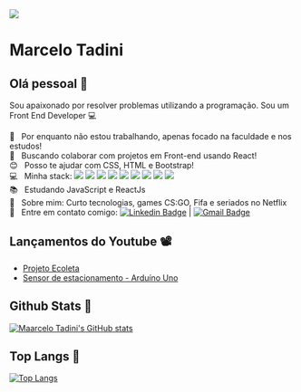 <img width="auto" src="https://avatars.githubusercontent.com/u/57718626?s=460&u=ddffa661d917bb9445326c75bb7b8916405412c1&v=4">

# Marcelo Tadini

## Olá pessoal 👋
Sou apaixonado por resolver problemas utilizando a programação.
Sou um Front End Developer :computer:

 :rocket:  &nbsp; Por enquanto não estou trabalhando, apenas focado na faculdade e nos estudos!
 <br/> :purple_heart: &nbsp; Buscando colaborar com projetos em Front-end usando React!
 <br/> :blush: &nbsp; Posso te ajudar com CSS, HTML e Bootstrap!
 <br/> :computer: &nbsp; Minha stack: <img src="https://img.shields.io/badge/HTML5-E34F26?style=for-the-badge&logo=html5&logoColor=white" />
<img src="https://img.shields.io/badge/CSS3-1572B6?style=for-the-badge&logo=css3&logoColor=white" />
<img src="https://img.shields.io/badge/Sass-CC6699?style=for-the-badge&logo=sass&logoColor=white" />
<img src="https://img.shields.io/badge/JavaScript-323330?style=for-the-badge&logo=javascript&logoColor=F7DF1E" />
<img src="https://img.shields.io/badge/TypeScript-007ACC?style=for-the-badge&logo=typescript&logoColor=white" />
<img src="https://img.shields.io/badge/React-20232A?style=for-the-badge&logo=react&logoColor=61DAFB" />
<img src="https://img.shields.io/badge/next.js-000000?style=for-the-badge&logo=nextdotjs&logoColor=white" />
<img src="https://img.shields.io/badge/Git-F05032?style=for-the-badge&logo=git&logoColor=white" />
<img src="https://img.shields.io/badge/npm-CB3837?style=for-the-badge&logo=npm&logoColor=white" />
 <br/> :books: &nbsp; Estudando JavaScript e ReactJs
 <br/> 💬  &nbsp; Sobre mim: Curto tecnologias, games CS:GO, Fifa e seriados no Netflix
 <br/> :email: &nbsp; Entre em contato comigo: [![Linkedin Badge](https://img.shields.io/badge/-MarceloTadini-blue?style=flat-square&logo=Linkedin&logoColor=white&link=https://www.linkedin.com/in/tgmarinho/)](https://www.linkedin.com/in/marcelotadini/) 
| 
[![Gmail Badge](https://img.shields.io/badge/-tadini.marcelo53@gmail.com-c14438?style=flat-square&logo=Gmail&logoColor=white&link=mailto:tadini.marcelo53@gmail.com)](mailto:tadini.marcelo53@gmail.com)

## Lançamentos do Youtube :film_projector:
<!-- YOUTUBE:START -->
- [Projeto Ecoleta](https://www.youtube.com/watch?v=ckj8Q_eOHs0)
- [Sensor de estacionamento - Arduíno Uno](https://www.youtube.com/watch?v=F_4yFehTn2k)
<!-- YOUTUBE:END -->

## Github Stats :medal_sports:
[![Maarcelo Tadini's GitHub stats](https://github-readme-stats.vercel.app/api?username=MarceloTadini&hide=contribs,issues&show_icons=true&theme=radical)
](https://github.com/MarceloTadini/MarceloTadini)

## Top Langs :dart:
[![Top Langs](https://github-readme-stats.vercel.app/api/top-langs/?username=MarceloTadini&layout=compact&show_icons=true&theme=radical)](https://github.com/MarceloTadini/MarceloTadini)


